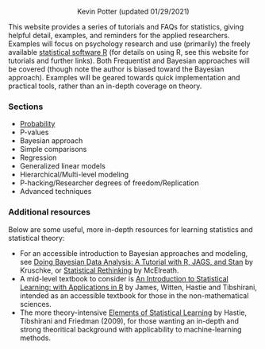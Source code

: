 <p align="center">
  Kevin Potter (updated 01/29/2021)
</p>

This website provides a series of tutorials and FAQs for statistics, giving helpful detail, examples, and reminders for the applied researchers. Examples will focus on psychology research and use (primarily) the freely available [statistical software R](https://www.r-project.org/) (for details on using R, see this website for tutorials and further links). Both Frequentist and Bayesian approaches will be covered (though note the author is biased toward the Bayesian approach). Examples will be geared towards quick implementation and practical tools, rather than an in-depth coverage on theory.

### Sections

* [Probability](C01_P000_Probability.md)
* P-values
* Bayesian approach
* Simple comparisons
* Regression
* Generalized linear models
* Hierarchical/Multi-level modeling
* P-hacking/Researcher degrees of freedom/Replication
* Advanced techniques

### Additional resources

Below are some useful, more in-depth resources for learning statistics and statistical theory:
* For an accessible introduction to Bayesian approaches and modeling, see [Doing Bayesian Data Analysis: A Tutorial with R, JAGS, and Stan](http://doingbayesiandataanalysis.blogspot.com/) by Kruschke, or [Statistical Rethinking](https://xcelab.net/rm/statistical-rethinking/) by McElreath.
* A mid-level textbook to consider is [An Introduction to Statistical Learning: with Applications in R](http://faculty.marshall.usc.edu/gareth-james/ISL/) by James, Witten, Hastie and Tibshirani, intended as an accessible textbook for those in the non-mathematical sciences.
* The more theory-intensive [Elements of Statistical Learning](https://web.stanford.edu/~hastie/ElemStatLearn/) by Hastie, Tibshirani and Friedman (2009), for those wanting an in-depth and strong theoritical background with applicability to machine-learning methods.

